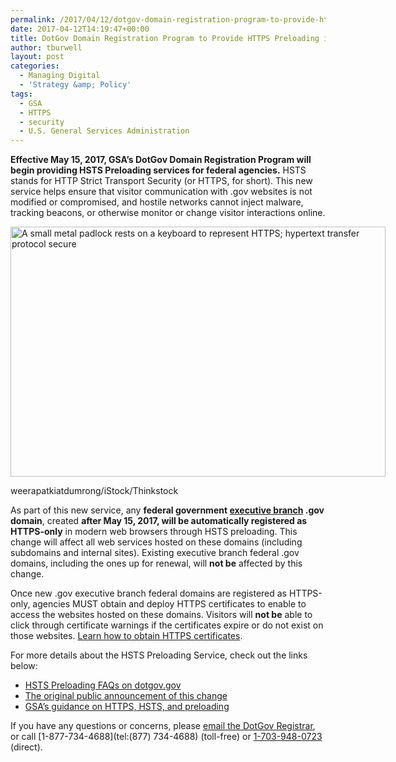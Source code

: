 ```yaml
---
permalink: /2017/04/12/dotgov-domain-registration-program-to-provide-https-preloading-in-may/
date: 2017-04-12T14:19:47+00:00
title: DotGov Domain Registration Program to Provide HTTPS Preloading in May
author: tburwell
layout: post
categories:
  - Managing Digital
  - 'Strategy &amp; Policy'
tags:
  - GSA
  - HTTPS
  - security
  - U.S. General Services Administration
---
```


**Effective May 15, 2017, GSA’s DotGov Domain Registration Program will begin providing HSTS Preloading services for federal agencies.** HSTS stands for HTTP Strict Transport Security (or HTTPS, for short). This new service helps ensure that visitor communication with .gov websites is not modified or compromised, and hostile networks cannot inject malware, tracking beacons, or otherwise monitor or change visitor interactions online.

<div id="attachment_280732" style="width: 610px" class="wp-caption aligncenter">
  <img class="size-full wp-image-280732" src="https://www.digitalgov.gov/files/2015/06/600-x-400-https-weerapatkiatdumrong-iStock-Thinkstock-520737069.jpg" alt="A small metal padlock rests on a keyboard to represent HTTPS; hypertext transfer protocol secure" width="600" height="400" />
  
  <p class="wp-caption-text">
    weerapatkiatdumrong/iStock/Thinkstock
  </p>
</div>

As part of this new service, any **federal government <u>executive branch</u> .gov domain**, created **after May 15, 2017, will be automatically registered as HTTPS-only** in modern web browsers through HSTS preloading. This change will affect all web services hosted on these domains (including subdomains and internal sites). Existing executive branch federal .gov domains, including the ones up for renewal, will **not be** affected by this change.

Once new .gov executive branch federal domains are registered as HTTPS-only, agencies MUST obtain and deploy HTTPS certificates to enable to access the websites hosted on these domains. Visitors will **not be** able to click through certificate warnings if the certificates expire or do not exist on those websites. [Learn how to obtain HTTPS certificates](https://https.cio.gov/certificates).

For more details about the HSTS Preloading Service, check out the links below:

  * [HSTS Preloading FAQs on dotgov.gov](https://www.dotgov.gov/portal/web/dotgov/support#HSTS_Preloading)
  * [The original public announcement of this change](https://cio.gov/automatic-https-enforcement-new-executive-branch-gov-domains)
  * [GSA’s guidance on HTTPS, HSTS, and preloading](https://https.cio.gov/hsts)

If you have any questions or concerns, please [email the DotGov Registrar](mailto:registrar@dotgov.gov), or call [1-877-734-4688](tel:(877) 734-4688) (toll-free) or [1-703-948-0723](tel:(703)%20948-0723) (direct).